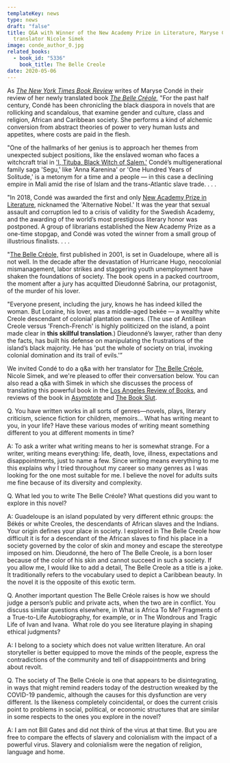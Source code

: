```yaml
---
templateKey: news
type: news
draft: "false"
title: Q&A with Winner of the New Academy Prize in Literature, Maryse Condé, and
  translator Nicole Simek
image: conde_author_0.jpg
related_books:
  - book_id: "5336"
    book_title: The Belle Creole
date: 2020-05-06
---
```

As *[The New York Times Book Review](https://www.nytimes.com/2020/05/05/books/review/maryse-conde-belle-creole-wondrous-tragic-life-of-ivan-and-ivana.html)* writes of Maryse Condé in their review of her newly translated book *[The Belle Créole,](https://www.upress.virginia.edu/title/5336)* "For the past half century, Condé has been chronicling the black diaspora in novels that are rollicking and scandalous, that examine gender and culture, class and religion, African and Caribbean society. She performs a kind of alchemic conversion from abstract theories of power to very human lusts and appetites, where costs are paid in the flesh.

"One of the hallmarks of her genius is to approach her themes from unexpected subject positions, like the enslaved woman who faces a witchcraft trial in ['I, Tituba, Black Witch of Salem.'](https://www.upress.virginia.edu/title/3840) Condé’s multigenerational family saga 'Segu,' like 'Anna Karenina' or 'One Hundred Years of Solitude,' is a metonym for a time and a people — in this case a declining empire in Mali amid the rise of Islam and the trans-Atlantic slave trade. . . . 

"In 2018, Condé was awarded the first and only [New Academy Prize in Literature,](https://www.nybooks.com/daily/2019/02/06/giving-voice-to-guadeloupe/) nicknamed the 'Alternative Nobel.' It was the year that sexual assault and corruption led to a crisis of validity for the Swedish Academy, and the awarding of the world’s most prestigious literary honor was postponed. A group of librarians established the New Academy Prize as a one-time stopgap, and Condé was voted the winner from a small group of illustrious finalists. . . . 

"[The Belle Créole,](https://www.upress.virginia.edu/title/5336) first published in 2001, is set in Guadeloupe, where all is not well. In the decade after the devastation of Hurricane Hugo, neocolonial mismanagement, labor strikes and staggering youth unemployment have shaken the foundations of society. The book opens in a packed courtroom, the moment after a jury has acquitted Dieudonné Sabrina, our protagonist, of the murder of his lover.

"Everyone present, including the jury, knows he has indeed killed the woman. But Loraine, his lover, was a middle-aged bekée — a wealthy white Creole descendant of colonial plantation owners. (The use of Antillean Creole versus 'French-French' is highly politicized on the island, a point made clear in **this skillful translation**.) Dieudonné’s lawyer, rather than deny the facts, has built his defense on manipulating the frustrations of the island’s black majority. He has 'put the whole of society on trial, invoking colonial domination and its trail of evils.'”

We invited Condé to do a q&a with her translator for [The Belle Créole](https://www.nytimes.com/2020/05/05/books/review/maryse-conde-belle-creole-wondrous-tragic-life-of-ivan-and-ivana.html), Nicole Simek, and we're pleased to offer their conversation below. You can also read a q&a with Simek in which she discusses the process of translating this powerful book in the [Los Angeles Review of Books](https://lareviewofbooks.org/article/the-reverberations-of-time-a-conversation-with-nicole-simek/#disqus_thread), and reviews of the book in [Asymptote](https://www.asymptotejournal.com/blog/2020/04/13/whats-new-in-translation-april-2020/) and [The Book Slut](https://www.thebookslut.com/post/the-belle-cr%C3%A9ole-by-maryse-cond%C3%A9). 

Q. You have written works in all sorts of genres—novels, plays, literary criticism, science fiction for children, memoirs… What has writing meant to you, in your life? Have these various modes of writing meant something different to you at different moments in time?

A: To ask a writer what writing means to her is somewhat strange. For a writer, writing means everything: life, death, love, illness, expectations and disappointments, just to name a few. Since writing means everything to me this explains why I tried throughout my career so many genres as I was looking for the one most suitable for me. I believe the novel for adults suits me fine because of its diversity and complexity.

Q. What led you to write The Belle Créole? What questions did you want to explore in this novel?

A: Guadeloupe is an island populated by very different ethnic groups: the Békés or white Creoles, the descendants of African slaves and the Indians. Your origin defines your place in society. I explored in The Belle Creole how difficult it is for a descendant of the African slaves to find his place in a society governed by the color of skin and money and escape the stereotype imposed on him. Dieudonné, the hero of The Belle Creole, is a born loser because of the color of his skin and cannot succeed in such a society. If you allow me, I would like to add a detail, The Belle Creole as a title is a joke. It traditionally refers to the vocabulary used to depict a Caribbean beauty. In the novel it is the opposite of this exotic term.

Q. Another important question The Belle Créole raises is how we should judge a person’s public and private acts, when the two are in conflict. You discuss similar questions elsewhere, in What is Africa To Me? Fragments of a True-to-Life Autobiography, for example, or in The Wondrous and Tragic Life of Ivan and Ivana.  What role do you see literature playing in shaping ethical judgments? 

A: I belong to a society which does not value written literature. An oral storyteller is better equipped to move the minds of the people, express the contradictions of the community and tell of disappointments and bring about revolt.

Q. The society of The Belle Créole is one that appears to be disintegrating, in ways that might remind readers today of the destruction wreaked by the COVID-19 pandemic, although the causes for this dysfunction are very different. Is the likeness completely coincidental, or does the current crisis point to problems in social, political, or economic structures that are similar in some respects to the ones you explore in the novel?

A: I am not Bill Gates and did not think of the virus at that time. But you are free to compare the effects of slavery and colonialism with the impact of a powerful virus. Slavery and colonialism were the negation of religion, language and home.